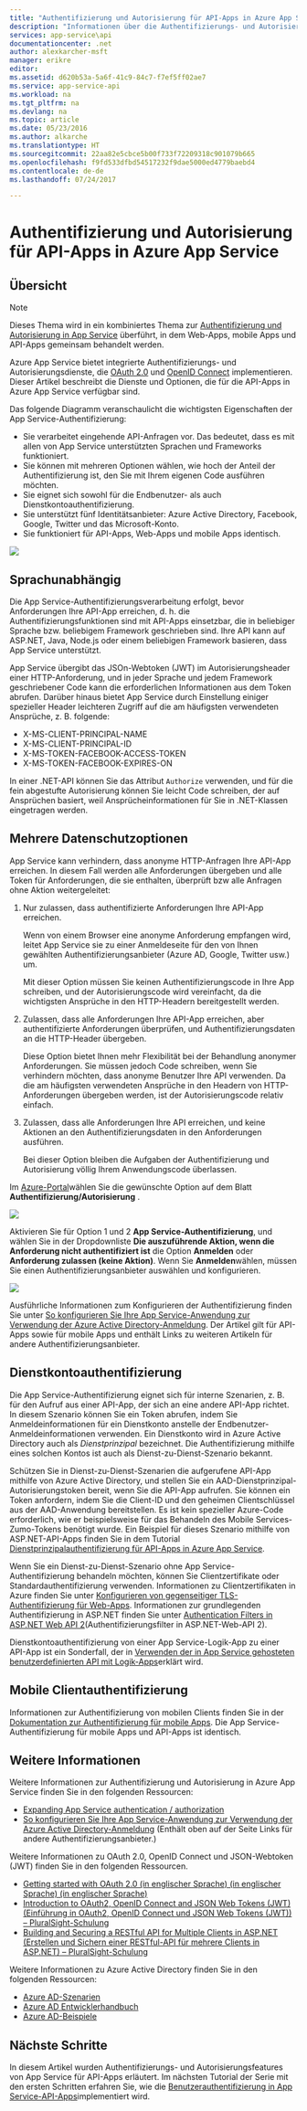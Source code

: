 ```yaml
---
title: "Authentifizierung und Autorisierung für API-Apps in Azure App Service | Microsoft-Dokumentation"
description: "Informationen über die Authentifizierungs- und Autorisierungsdienste von Azure App Service für API-Apps."
services: app-service\api
documentationcenter: .net
author: alexkarcher-msft
manager: erikre
editor: 
ms.assetid: d620b53a-5a6f-41c9-84c7-f7ef5ff02ae7
ms.service: app-service-api
ms.workload: na
ms.tgt_pltfrm: na
ms.devlang: na
ms.topic: article
ms.date: 05/23/2016
ms.author: alkarche
ms.translationtype: HT
ms.sourcegitcommit: 22aa82e5cbce5b00f733f72209318c901079b665
ms.openlocfilehash: f9fd533dfbd54517232f9dae5000ed4779baebd4
ms.contentlocale: de-de
ms.lasthandoff: 07/24/2017

---
```

# <a name="authentication-and-authorization-for-api-apps-in-azure-app-service"></a>Authentifizierung und Autorisierung für API-Apps in Azure App Service
## <a name="overview"></a>Übersicht
> [!NOTE]
> Dieses Thema wird in ein kombiniertes Thema zur [Authentifizierung und Autorisierung in App Service](../app-service/app-service-authentication-overview.md) überführt, in dem Web-Apps, mobile Apps und API-Apps gemeinsam behandelt werden.
> 
> 

Azure App Service bietet integrierte Authentifizierungs- und Autorisierungsdienste, die [OAuth 2.0](#oauth) und [OpenID Connect](#oauth) implementieren. Dieser Artikel beschreibt die Dienste und Optionen, die für die API-Apps in Azure App Service verfügbar sind.

Das folgende Diagramm veranschaulicht die wichtigsten Eigenschaften der App Service-Authentifizierung:

* Sie verarbeitet eingehende API-Anfragen vor. Das bedeutet, dass es mit allen von App Service unterstützten Sprachen und Frameworks funktioniert.
* Sie können mit mehreren Optionen wählen, wie hoch der Anteil der Authentifizierung ist, den Sie mit Ihrem eigenen Code ausführen möchten.
* Sie eignet sich sowohl für die Endbenutzer- als auch Dienstkontoauthentifizierung. 
* Sie unterstützt fünf Identitätsanbieter: Azure Active Directory, Facebook, Google, Twitter und das Microsoft-Konto.
* Sie funktioniert für API-Apps, Web-Apps und mobile Apps identisch.

![](./media/app-service-api-authentication/api-apps-overview.png)

## <a name="language-agnostic"></a>Sprachunabhängig
Die App Service-Authentifizierungsverarbeitung erfolgt, bevor Anforderungen Ihre API-App erreichen, d. h. die Authentifizierungsfunktionen sind mit API-Apps einsetzbar, die in beliebiger Sprache bzw. beliebigem Framework geschrieben sind.  Ihre API kann auf ASP.NET, Java, Node.js oder einem beliebigen Framework basieren, dass App Service unterstützt.

App Service übergibt das JSOn-Webtoken (JWT) im Autorisierungsheader einer HTTP-Anforderung, und in jeder Sprache und jedem Framework geschriebener Code kann die erforderlichen Informationen aus dem Token abrufen. Darüber hinaus bietet App Service durch Einstellung einiger spezieller Header leichteren Zugriff auf die am häufigsten verwendeten Ansprüche, z. B. folgende:

* X-MS-CLIENT-PRINCIPAL-NAME
* X-MS-CLIENT-PRINCIPAL-ID
* X-MS-TOKEN-FACEBOOK-ACCESS-TOKEN
* X-MS-TOKEN-FACEBOOK-EXPIRES-ON

In einer .NET-API können Sie das Attribut `Authorize` verwenden, und für die fein abgestufte Autorisierung können Sie leicht Code schreiben, der auf Ansprüchen basiert, weil Ansprücheinformationen für Sie in .NET-Klassen eingetragen werden.

## <a name="multiple-protection-options"></a>Mehrere Datenschutzoptionen
App Service kann verhindern, dass anonyme HTTP-Anfragen Ihre API-App erreichen. In diesem Fall werden alle Anforderungen übergeben und alle Token für Anforderungen, die sie enthalten, überprüft bzw alle Anfragen ohne Aktion weitergeleitet:

1. Nur zulassen, dass authentifizierte Anforderungen Ihre API-App erreichen.
   
    Wenn von einem Browser eine anonyme Anforderung empfangen wird, leitet App Service sie zu einer Anmeldeseite für den von Ihnen gewählten Authentifizierungsanbieter (Azure AD, Google, Twitter usw.) um. 
   
    Mit dieser Option müssen Sie keinen Authentifizierungscode in Ihre App schreiben, und der Autorisierungscode wird vereinfacht, da die wichtigsten Ansprüche in den HTTP-Headern bereitgestellt werden.
2. Zulassen, dass alle Anforderungen Ihre API-App erreichen, aber authentifizierte Anforderungen überprüfen, und Authentifizierungsdaten an die HTTP-Header übergeben.
   
    Diese Option bietet Ihnen mehr Flexibilität bei der Behandlung anonymer Anforderungen. Sie müssen jedoch Code schreiben, wenn Sie verhindern möchten, dass anonyme Benutzer Ihre API verwenden. Da die am häufigsten verwendeten Ansprüche in den Headern von HTTP-Anforderungen übergeben werden, ist der Autorisierungscode relativ einfach.
3. Zulassen, dass alle Anforderungen Ihre API erreichen, und keine Aktionen an den Authentifizierungsdaten in den Anforderungen ausführen.
   
    Bei dieser Option bleiben die Aufgaben der Authentifizierung und Autorisierung völlig Ihrem Anwendungscode überlassen.

Im [Azure-Portal](https://portal.azure.com/)wählen Sie die gewünschte Option auf dem Blatt **Authentifizierung/Autorisierung** .

![](./media/app-service-api-authentication/authblade.png)

Aktivieren Sie für Option 1 und 2 **App Service-Authentifizierung**, und wählen Sie in der Dropdownliste **Die auszuführende Aktion, wenn die Anforderung nicht authentifiziert ist** die Option **Anmelden** oder **Anforderung zulassen (keine Aktion)**.  Wenn Sie **Anmelden**wählen, müssen Sie einen Authentifizierungsanbieter auswählen und konfigurieren.

![](./media/app-service-api-authentication/actiontotake.png)

Ausführliche Informationen zum Konfigurieren der Authentifizierung finden Sie unter [So konfigurieren Sie Ihre App Service-Anwendung zur Verwendung der Azure Active Directory-Anmeldung](../app-service-mobile/app-service-mobile-how-to-configure-active-directory-authentication.md). Der Artikel gilt für API-Apps sowie für mobile Apps und enthält Links zu weiteren Artikeln für andere Authentifizierungsanbieter.

## <a id="internal"></a> Dienstkontoauthentifizierung
Die App Service-Authentifizierung eignet sich für interne Szenarien, z. B. für den Aufruf aus einer API-App, der sich an eine andere API-App richtet. In diesem Szenario können Sie ein Token abrufen, indem Sie Anmeldeinformationen für ein Dienstkonto anstelle der Endbenutzer-Anmeldeinformationen verwenden. Ein Dienstkonto wird in Azure Active Directory auch als *Dienstprinzipal* bezeichnet. Die Authentifizierung mithilfe eines solchen Kontos ist auch als Dienst-zu-Dienst-Szenario bekannt. 

Schützen Sie in Dienst-zu-Dienst-Szenarien die aufgerufene API-App mithilfe von Azure Active Directory, und stellen Sie ein AAD-Dienstprinzipal-Autorisierungstoken bereit, wenn Sie die API-App aufrufen. Sie können ein Token anfordern, indem Sie die Client-ID und den geheimen Clientschlüssel aus der AAD-Anwendung bereitstellen. Es ist kein spezieller Azure-Code erforderlich, wie er beispielsweise für das Behandeln des Mobile Services-Zumo-Tokens benötigt wurde. Ein Beispiel für dieses Szenario mithilfe von ASP.NET-API-Apps finden Sie in dem Tutorial [Dienstprinzipalauthentifizierung für API-Apps in Azure App Service](app-service-api-dotnet-service-principal-auth.md).

Wenn Sie ein Dienst-zu-Dienst-Szenario ohne App Service-Authentifizierung behandeln möchten, können Sie Clientzertifikate oder Standardauthentifizierung verwenden. Informationen zu Clientzertifikaten in Azure finden Sie unter [Konfigurieren von gegenseitiger TLS-Authentifizierung für Web-Apps](../app-service-web/app-service-web-configure-tls-mutual-auth.md). Informationen zur grundlegenden Authentifizierung in ASP.NET finden Sie unter [Authentication Filters in ASP.NET Web API 2](http://www.asp.net/web-api/overview/security/authentication-filters)(Authentifizierungsfilter in ASP.NET-Web-API 2).

Dienstkontoauthentifizierung von einer App Service-Logik-App zu einer API-App ist ein Sonderfall, der in [Verwenden der in App Service gehosteten benutzerdefinierten API mit Logik-Apps](../logic-apps/logic-apps-custom-hosted-api.md)erklärt wird.

## <a name="mobile-client-authentication"></a>Mobile Clientauthentifizierung
Informationen zur Authentifizierung von mobilen Clients finden Sie in der [Dokumentation zur Authentifizierung für mobile Apps](../app-service-mobile/app-service-mobile-ios-get-started-users.md). Die App Service-Authentifizierung für mobile Apps und API-Apps ist identisch.

## <a name="more-information"></a>Weitere Informationen
Weitere Informationen zur Authentifizierung und Autorisierung in Azure App Service finden Sie in den folgenden Ressourcen:

* [Expanding App Service authentication / authorization](https://azure.microsoft.com/blog/announcing-app-service-authentication-authorization/)
* [So konfigurieren Sie Ihre App Service-Anwendung zur Verwendung der Azure Active Directory-Anmeldung](../app-service-mobile/app-service-mobile-how-to-configure-active-directory-authentication.md) (Enthält oben auf der Seite Links für andere Authentifizierungsanbieter.) 

Weitere Informationen zu OAuth 2.0, OpenID Connect und JSON-Webtoken (JWT) finden Sie in den folgenden Ressourcen.

* [Getting started with OAuth 2.0 (in englischer Sprache) (in englischer Sprache) (in englischer Sprache)](http://shop.oreilly.com/product/0636920021810.do "Getting Started with OAuth 2.0") 
* [Introduction to OAuth2, OpenID Connect and JSON Web Tokens (JWT) (Einführung in OAuth2, OpenID Connect und JSON Web Tokens (JWT)) – PluralSight-Schulung](http://www.pluralsight.com/courses/oauth2-json-web-tokens-openid-connect-introduction) 
* [Building and Securing a RESTful API for Multiple Clients in ASP.NET (Erstellen und Sichern einer RESTful-API für mehrere Clients in ASP.NET) – PluralSight-Schulung](http://www.pluralsight.com/courses/building-securing-restful-api-aspdotnet)

Weitere Informationen zu Azure Active Directory finden Sie in den folgenden Ressourcen:

* [Azure AD-Szenarien](http://aka.ms/aadscenarios)
* [Azure AD Entwicklerhandbuch](http://aka.ms/aaddev)
* [Azure AD-Beispiele](http://aka.ms/aadsamples)

## <a name="next-steps"></a>Nächste Schritte
In diesem Artikel wurden Authentifizierungs- und Autorisierungsfeatures von App Service für API-Apps erläutert. Im nächsten Tutorial der Serie mit den ersten Schritten erfahren Sie, wie die [Benutzerauthentifizierung in App Service-API-Apps](app-service-api-dotnet-user-principal-auth.md)implementiert wird.


